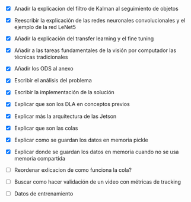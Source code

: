 - [X] Anadir la explicacion del filtro de Kalman al seguimiento de objetos
+ [X] Reescribir la explicación de las redes neuronales convolucionales y el ejemplo de la red LeNet5
+ [X] Añadir la explicación del transfer learning y el fine tuning
+ [X] Añadir a las tareas fundamentales de la visión por computador las técnicas tradicionales
+ [X] Añadir los ODS al anexo

+ [X] Escribir el análisis del problema
+ [X] Escribir la implementación de la solución
+ [x] Explicar que son los DLA en conceptos previos
+ [x] Explicar más la arquitectura de las Jetson
+ [x] Explicar que son las colas
+ [X] Explicar como se guardan los datos en memoria pickle
+ [x] Explicar donde se guardan los datos en memoria cuando no se usa memoria compartida
+ [ ] Reordenar exlicacion de como funciona la cola?
+ [ ] Buscar como hacer validación de un video con métricas de tracking
+ [ ] Datos de entrenamiento
